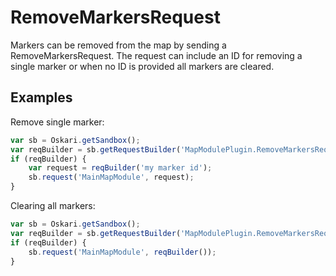 # RemoveMarkersRequest

Markers can be removed from the map by sending a RemoveMarkersRequest. The request can include an ID for removing a single marker
 or when no ID is provided all markers are cleared. 

## Examples

Remove single marker:
```javascript
var sb = Oskari.getSandbox();
var reqBuilder = sb.getRequestBuilder('MapModulePlugin.RemoveMarkersRequest');
if (reqBuilder) {
    var request = reqBuilder('my marker id');
    sb.request('MainMapModule', request);
}
```

Clearing all markers:
```javascript
var sb = Oskari.getSandbox();
var reqBuilder = sb.getRequestBuilder('MapModulePlugin.RemoveMarkersRequest');
if (reqBuilder) {
    sb.request('MainMapModule', reqBuilder());
}
```
